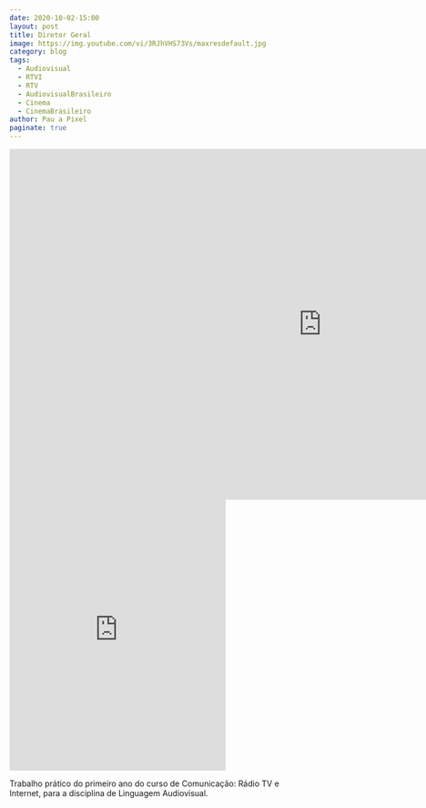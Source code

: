 ```yaml
---
date: 2020-10-02-15:00
layout: post
title: Diretor Geral
image: https://img.youtube.com/vi/3RJhVHS73Vs/maxresdefault.jpg
category: blog
tags:
  - Audiovisual
  - RTVI
  - RTV
  - AudiovisualBrasileiro
  - Cinema
  - CinemaBrasileiro
author: Pau a Pixel
paginate: true
---
```


<iframe width="1095" height="616" src="https://www.youtube.com/embed/3RJhVHS73Vs" frameborder="0" allow="accelerometer; autoplay; clipboard-write; encrypted-media; gyroscope; picture-in-picture" allowfullscreen></iframe>

<iframe src="https://www.facebook.com/plugins/video.php?href=https%3A%2F%2Fwww.facebook.com%2F9gag%2Fvideos%2F721343285262036%2F&show_text=0&width=380" width="380" height="476" style="border:none;overflow:hidden" scrolling="no" frameborder="0" allowTransparency="true" allowFullScreen="true"></iframe>

Trabalho prático do primeiro ano do curso de Comunicação: Rádio TV e Internet, para a disciplina de Linguagem Audiovisual.
